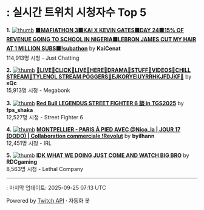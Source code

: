 # : 실시간 트위치 시청자수 Top 5

**1.** [![thumb](https://static-cdn.jtvnw.net/previews-ttv/live_user_kaicenat-320x180.jpg)](https://twitch.tv/KaiCenat)
**[🟩MAFIATHON 3🟩KAI X KEVIN GATES🟩DAY 24🟩15% OF REVENUE GOING TO SCHOOL IN NIGERIA🟩LEBRON JAMES CUT MY HAIR AT 1 MILLION SUBS🟩!subathon](https://twitch.tv/KaiCenat)** by **KaiCenat**<br>114,913명 시청  - Just Chatting

**2.** [![thumb](https://static-cdn.jtvnw.net/previews-ttv/live_user_xqc-320x180.jpg)](https://twitch.tv/xQc)
**[💊LIVE💊CLICK💊LIVE💊HERE💊DRAMA💊STUFF💊VIDEOS💊CHILL STREAM💊TYLENOL STREAM POGGERS💊EJKORYEIUYRRHKJFDJKF💊](https://twitch.tv/xQc)** by **xQc**<br>15,913명 시청  - Megabonk

**3.** [![thumb](https://static-cdn.jtvnw.net/previews-ttv/live_user_fps_shaka-320x180.jpg)](https://twitch.tv/fps_shaka)
**[Red Bull LEGENDUS STREET FIGHTER 6 談 in TGS2025](https://twitch.tv/fps_shaka)** by **fps_shaka**<br>12,527명 시청  - Street Fighter 6

**4.** [![thumb](https://static-cdn.jtvnw.net/previews-ttv/live_user_byilhann-320x180.jpg)](https://twitch.tv/byilhann)
**[MONTPELLIER - PARIS À PIED AVEC @Nico_la | JOUR 17 (DODO) | Collaboration commerciale !Revolut](https://twitch.tv/byilhann)** by **byilhann**<br>12,451명 시청  - IRL

**5.** [![thumb](https://static-cdn.jtvnw.net/previews-ttv/live_user_rdcgaming-320x180.jpg)](https://twitch.tv/RDCgaming)
**[IDK WHAT WE DOING JUST COME AND WATCH BIG BRO](https://twitch.tv/RDCgaming)** by **RDCgaming**<br>8,563명 시청  - Lethal Company


---
: 마지막 업데이트: 2025-09-25 07:13 UTC

Powered by [Twitch API](https://dev.twitch.tv/docs/api/reference) · 자동화 봇